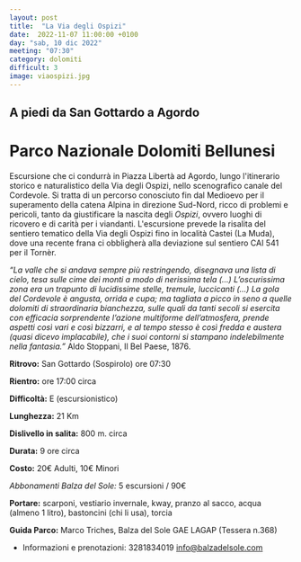 ```yaml
---
layout: post
title:  "La Via degli Ospizi"
date:  2022-11-07 11:00:00 +0100
day: "sab, 10 dic 2022"
meeting: "07:30"
category: dolomiti 
difficult: 3
image: viaospizi.jpg
---
```


## A piedi da San Gottardo a Agordo
# Parco Nazionale Dolomiti Bellunesi

Escursione che ci condurrà in Piazza Libertà ad Agordo, lungo l'itinerario storico e naturalistico della Via degli Ospizi, nello scenografico canale del Cordevole.
Si tratta di un percorso conosciuto fin dal Medioevo per il superamento della catena Alpina in direzione Sud-Nord, ricco di problemi e pericoli, tanto da giustificare la nascita degli *Ospizi*, ovvero luoghi di ricovero e di carità per i viandanti. 
L'escursione prevede la risalita del sentiero tematico della Via degli Ospizi fino in località Castei (La Muda), dove una recente frana ci obbligherà alla deviazione sul sentiero CAI 541 per il Tornèr.

*“La valle che si andava sempre più restringendo, disegnava una lista di cielo, tesa sulle cime dei monti a modo di nerissima tela (…) L’oscurissima zona era un trapunto di lucidissime stelle, tremule, luccicanti (…) La gola del Cordevole è angusta, orrida e cupa; ma tagliata a picco in seno a quelle dolomiti di straordinaria bianchezza, sulle quali da tanti secoli si esercita con efficacia sorprendente l’azione multiforme dell’atmosfera, prende aspetti così vari e così bizzarri, e al tempo stesso è così fredda e austera (quasi dicevo implacabile), che i suoi contorni si stampano indelebilmente nella fantasia.”*
Aldo Stoppani, Il Bel Paese, 1876.

**Ritrovo:** San Gottardo (Sospirolo) ore 07:30

**Rientro:** ore 17:00 circa 

**Difficoltà:** E (escursionistico)

**Lunghezza:** 21 Km

**Dislivello in salita:**  800 m. circa

**Durata:** 9 ore circa

**Costo:** 20€ Adulti, 10€ Minori

*Abbonamenti Balza del Sole:* 5 escursioni / 90€

**Portare:** scarponi, vestiario invernale, kway, pranzo al sacco, acqua (almeno 1 litro), bastoncini (chi li usa), torcia

**Guida Parco:** Marco Triches, Balza del Sole GAE LAGAP (Tessera n.368)
* Informazioni e prenotazioni: 3281834019 info@balzadelsole.com 

